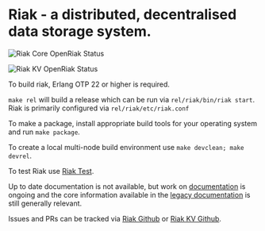 # Riak - a distributed, decentralised data storage system.

![Riak Core OpenRiak Status](https://github.com/OpenRiak/riak_core/actions/workflows/erlang.yml/badge.svg?branch=openriak-3.4)

![Riak KV OpenRiak Status](https://github.com/OpenRiak/riak_kv/actions/workflows/erlang.yml/badge.svg?branch=openriak-3.4)

To build riak, Erlang OTP 22 or higher is required.

`make rel` will build a release which can be run via `rel/riak/bin/riak start`.  Riak is primarily configured via `rel/riak/etc/riak.conf`

To make a package, install appropriate build tools for your operating system and run `make package`.

To create a local multi-node build environment use `make devclean; make devrel`.

To test Riak use [Riak Test](https://github.com/OpenRiak/riak_test/blob/nhse-develop-3.2/doc/SIMPLE_SETUP.md).

Up to date documentation is not available, but work on [documentation](https://www.tiot.jp/riak-docs/riak/kv/3.2.0/) is ongoing and the core information available in the [legacy documentation](https://docs.riak.com/riak/kv/latest/index.html) is still generally relevant.

Issues and PRs can be tracked via [Riak Github](https://github.com/OpenRiak/riak/issues) or [Riak KV Github](https://github.com/OpenRiak/riak_kv/issues).

